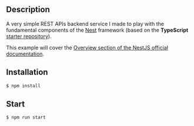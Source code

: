 
## Description

A very simple REST APIs backend service I made to play with the fundamental components of the [Nest](https://github.com/nestjs/nest) framework (based on the **TypeScript** [starter repository](https://github.com/nestjs/typescript-starter.git)).

This example will cover the [Overview section of the NestJS official documentation](https://docs.nestjs.com/).

## Installation

```bash
$ npm install
```

## Start

```
$ npm run start
```
